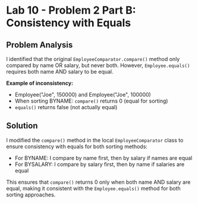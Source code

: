 # Lab 10 - Problem 2 Part B: Consistency with Equals

## Problem Analysis
I identified that the original `EmployeeComparator.compare()` method only compared by name OR salary, but never both. However, `Employee.equals()` requires both name AND salary to be equal.

**Example of inconsistency:**
- Employee("Joe", 150000) and Employee("Joe", 100000)
- When sorting BYNAME: `compare()` returns 0 (equal for sorting)
- `equals()` returns false (not actually equal)

## Solution
I modified the `compare()` method in the local `EmployeeComparator` class to ensure consistency with equals for both sorting methods:
- For BYNAME: I compare by name first, then by salary if names are equal
- For BYSALARY: I compare by salary first, then by name if salaries are equal

This ensures that `compare()` returns 0 only when both name AND salary are equal, making it consistent with the `Employee.equals()` method for both sorting approaches.
